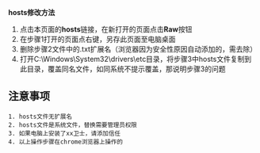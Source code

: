 **hosts修改方法**
 1. 点击本页面的**hosts**链接，在新打开的页面点击**Raw**按钮
 2. 在步骤1打开的页面点右键，另存此页面至电脑桌面
 3. 删除步骤2文件中的.txt扩展名（浏览器因为安全性原因自动添加的，需去除）
 4. 打开C:\Windows\System32\drivers\etc目录，将步骤3中hosts文件复制到此目录，覆盖同名文件，如同系统不提示覆盖，那说明步骤3的问题
 
注意事项
----
    1. hosts文件无扩展名
    2. hosts文件是系统文件，替换需要管理员权限
    3. 如果电脑上安装了xx卫士，请添加信任
    4. 以上操作步骤在chrome浏览器上操作的
